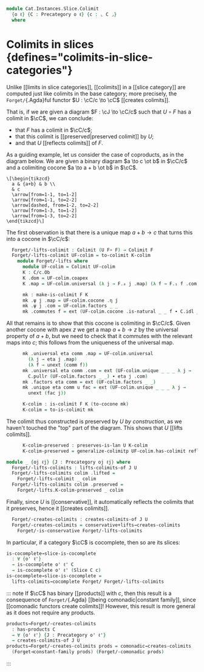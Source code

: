 <!--
```agda
open import Cat.Functor.Adjoint.Comonadic
open import Cat.Diagram.Colimit.Base
open import Cat.Functor.Conservative
open import Cat.Functor.Kan.Unique
open import Cat.Functor.Kan.Base
open import Cat.Diagram.Product
open import Cat.Instances.Slice
open import Cat.Prelude

import Cat.Reasoning

open lifts-colimit
open Functor
open /-Obj
open /-Hom
open _=>_
```
-->

```agda
module Cat.Instances.Slice.Colimit
  {o ℓ} {C : Precategory o ℓ} {c : ⌞ C ⌟}
  where
```

# Colimits in slices {defines="colimits-in-slice-categories"}

Unlike [[limits in slice categories]], [[colimits]] in a [[slice category]]
are computed just like colimits in the base category; more precisely,
the `Forget/`{.Agda}ful functor $U : \cC/c \to \cC$ [[creates colimits]].

That is, if we are given a diagram $F : \cJ \to \cC/c$ such that $U
\circ F$ has a colimit in $\cC$, we can conclude:

- that $F$ has a colimit in $\cC/c$;
- that this colimit is [[preserved|preserved colimit]] by $U$;
- and that $U$ [[reflects colimits]] of $F$.

<!--
```agda
private
  module C   = Cat.Reasoning C
  module C/c = Cat.Reasoning (Slice C c)

  U : Functor (Slice C c) C
  U = Forget/

module
  _ {o' ℓ'} {J : Precategory o' ℓ'} (F : Functor J (Slice C c))
  where
  open make-is-colimit

  private
    module J = Cat.Reasoning J
    module F = Functor F
```
-->

As a guiding example, let us consider the case of coproducts, as in the
diagram below. We are given a binary diagram $a \to c \ot b$ in $\cC/c$
and a colimiting cocone $a \to a + b \ot b$ in $\cC$.

~~~{.quiver}
\[\begin{tikzcd}
  a & {a+b} & b \\
  & c
  \arrow[from=1-1, to=1-2]
  \arrow[from=1-1, to=2-2]
  \arrow[dashed, from=1-2, to=2-2]
  \arrow[from=1-3, to=1-2]
  \arrow[from=1-3, to=2-2]
\end{tikzcd}\]
~~~

The first observation is that there is a unique map $a + b \to c$ that
turns this into a cocone in $\cC/c$:

```agda
  Forget/-lifts-colimit : Colimit (U F∘ F) → Colimit F
  Forget/-lifts-colimit UF-colim = to-colimit K-colim
    module Forget/-lifts where
      module UF-colim = Colimit UF-colim
      K : C/c.Ob
      K .dom = UF-colim.coapex
      K .map = UF-colim.universal (λ j → F.₀ j .map) (λ f → F.₁ f .com)

      mk : make-is-colimit F K
      mk .ψ j .map = UF-colim.cocone .η j
      mk .ψ j .com = UF-colim.factors _ _
      mk .commutes f = ext (UF-colim.cocone .is-natural _ _ f ∙ C.idl _)
```

All that remains is to show that this cocone is colimiting in $\cC/c$.
Given another cocone with apex $z$ we get a map $a + b \to z$ by the
universal property of $a + b$, but we need to check that it commutes
with the relevant maps into $c$; this follows from the uniqueness of
the universal map.

```agda
      mk .universal eta comm .map = UF-colim.universal
        (λ j → eta j .map)
        (λ f → unext (comm f))
      mk .universal eta comm .com = ext (UF-colim.unique _ _ _ λ j →
        C.pullr (UF-colim.factors _ _) ∙ eta j .com)
      mk .factors eta comm = ext (UF-colim.factors _ _)
      mk .unique eta comm u fac = ext (UF-colim.unique _ _ _ λ j →
        unext (fac j))

      K-colim : is-colimit F K (to-cocone mk)
      K-colim = to-is-colimit mk
```

The colimit thus constructed is preserved by $U$ *by construction*, as
we haven't touched the "top" part of the diagram. This shows that $U$
[[lifts colimits]].

```agda
      K-colim-preserved : preserves-is-lan U K-colim
      K-colim-preserved = generalize-colimitp UF-colim.has-colimit refl

module _ {oj ℓj} {J : Precategory oj ℓj} where
  Forget/-lifts-colimits : lifts-colimits-of J U
  Forget/-lifts-colimits colim .lifted =
    Forget/-lifts-colimit _ colim
  Forget/-lifts-colimits colim .preserved =
    Forget/-lifts.K-colim-preserved _ colim
```

Finally, since $U$ is [[conservative]], it automatically reflects the
colimits that it preserves, hence it [[creates colimits]].

```agda
  Forget/-creates-colimits : creates-colimits-of J U
  Forget/-creates-colimits = conservative+lifts→creates-colimits
    Forget/-is-conservative Forget/-lifts-colimits
```

In particular, if a category $\cC$ is cocomplete, then so are its slices:

```agda
is-cocomplete→slice-is-cocomplete
  : ∀ {o' ℓ'}
  → is-cocomplete o' ℓ' C
  → is-cocomplete o' ℓ' (Slice C c)
is-cocomplete→slice-is-cocomplete =
  lifts-colimits→cocomplete Forget/ Forget/-lifts-colimits
```

::: note
If $\cC$ has binary [[products]] with $c$, then this result is a consequence
of `Forget/`{.Agda} [[being comonadic|constant family]], since [[comonadic
functors create colimits]]! However, this result is more general as it
does not require any products.

```agda
products→Forget/-creates-colimits
  : has-products C
  → ∀ {o' ℓ'} {J : Precategory o' ℓ'}
  → creates-colimits-of J U
products→Forget/-creates-colimits prods = comonadic→creates-colimits
  (Forget⊣constant-family prods) (Forget/-comonadic prods)
```
:::
